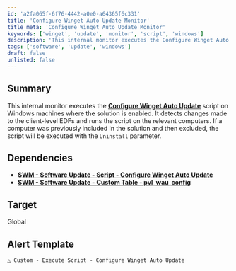 ```yaml
---
id: 'a2fa065f-6f76-4442-a0e0-a64365f6c331'
title: 'Configure Winget Auto Update Monitor'
title_meta: 'Configure Winget Auto Update Monitor'
keywords: ['winget', 'update', 'monitor', 'script', 'windows']
description: 'This internal monitor executes the Configure Winget Auto Update script on Windows machines where the solution is enabled. It detects changes made to the client-level EDFs and runs the script on the relevant computers. If a computer was previously included in the solution and then excluded, the script will be executed with the Uninstall parameter.'
tags: ['software', 'update', 'windows']
draft: false
unlisted: false
---
```

## Summary

This internal monitor executes the **[Configure Winget Auto Update](https://proval.itglue.com/DOC-5078775-17973896)** script on Windows machines where the solution is enabled. It detects changes made to the client-level EDFs and runs the script on the relevant computers. If a computer was previously included in the solution and then excluded, the script will be executed with the `Uninstall` parameter.

## Dependencies

- **[SWM - Software Update - Script - Configure Winget Auto Update](https://proval.itglue.com/DOC-5078775-17973896)**
- **[SWM - Software Update - Custom Table - pvl_wau_config](<../../unsorted/SWM - Software Update - Custom Table - pvl_wau_config.md>)**

## Target

Global

## Alert Template

`△ Custom - Execute Script - Configure Winget Auto Update`













